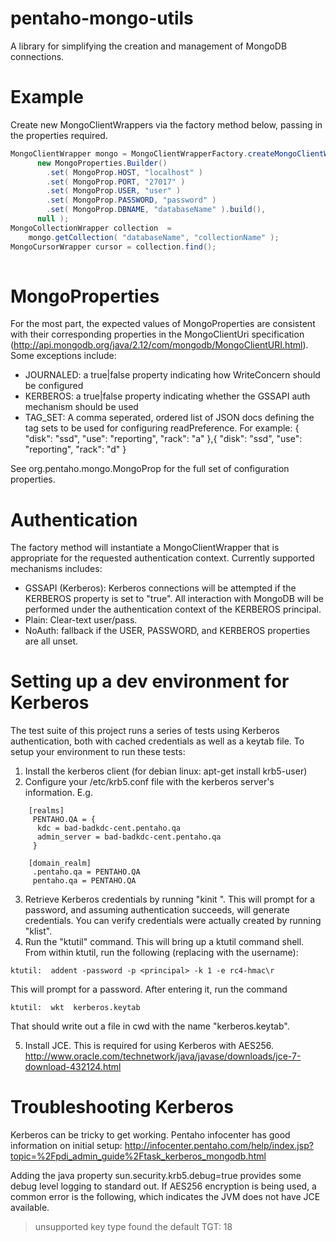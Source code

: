 pentaho-mongo-utils
===================

A library for simplifying the creation and management of MongoDB connections.


Example
=======

Create new MongoClientWrappers via the factory method below, passing in the properties required.

````java
MongoClientWrapper mongo = MongoClientWrapperFactory.createMongoClientWrapper(
      new MongoProperties.Builder()
        .set( MongoProp.HOST, "localhost" )
        .set( MongoProp.PORT, "27017" )
        .set( MongoProp.USER, "user" )
        .set( MongoProp.PASSWORD, "password" )
        .set( MongoProp.DBNAME, "databaseName" ).build(),
      null );
MongoCollectionWrapper collection  = 
    mongo.getCollection( "databaseName", "collectionName" );
MongoCursorWrapper cursor = collection.find();
      
````

MongoProperties
===============

For the most part, the expected values of MongoProperties are consistent with their corresponding properties in the MongoClientUri specification (http://api.mongodb.org/java/2.12/com/mongodb/MongoClientURI.html).  Some exceptions include:

* JOURNALED:  a true|false property indicating how WriteConcern should be configured
* KERBEROS:  a true|false property indicating whether the GSSAPI auth mechanism should be used
* TAG_SET:  A comma seperated, ordered list of JSON docs defining the tag sets to be used for configuring readPreference.  For example:  { "disk": "ssd", "use": "reporting", "rack": "a" },{ "disk": "ssd", "use": "reporting", "rack": "d" }

See org.pentaho.mongo.MongoProp for the full set of configuration properties.


Authentication
==============

The factory method will instantiate a MongoClientWrapper that is appropriate for the requested authentication context.  Currently supported mechanisms includes:

* GSSAPI (Kerberos):  Kerberos connections will be attempted if the KERBEROS property is set to "true".  All interaction with MongoDB will be performed under the authentication context of the KERBEROS principal.
* Plain:  Clear-text user/pass.
* NoAuth:  fallback if the USER, PASSWORD, and KERBEROS properties are all unset.

Setting up a dev environment for Kerberos
=========================================

The test suite of this project runs a series of tests using Kerberos authentication, both with cached credentials
as well as a keytab file.  To setup your environment to run these tests:
1)  Install the kerberos client (for debian linux:  apt-get install krb5-user)
2)  Configure your /etc/krb5.conf file with the kerberos server's information.  E.g.
````
    [realms]
     PENTAHO.QA = {
      kdc = bad-badkdc-cent.pentaho.qa
      admin_server = bad-badkdc-cent.pentaho.qa
     }

    [domain_realm]
     .pentaho.qa = PENTAHO.QA
     pentaho.qa = PENTAHO.QA
````
3)  Retrieve Kerberos credentials by running "kinit <principalName>".  This will prompt for a password,
    and assuming authentication succeeds, will generate credentials.  You can verify credentials were actually
    created by running "klist".
4)  Run the "ktutil" command.  This will bring up a ktutil command shell.  From within ktutil, run the following
(replacing <principal> with the username):
````
ktutil:  addent -password -p <principal> -k 1 -e rc4-hmac\r
````
This will prompt for a password.  After entering it, run the command
````
ktutil:  wkt  kerberos.keytab
`````
That should write out a file in cwd with the name "kerberos.keytab".

5)  Install JCE.  This is required for using Kerberos with AES256.
http://www.oracle.com/technetwork/java/javase/downloads/jce-7-download-432124.html



Troubleshooting Kerberos
========================

Kerberos can be tricky to get working.  Pentaho infocenter has good information on initial setup:  http://infocenter.pentaho.com/help/index.jsp?topic=%2Fpdi_admin_guide%2Ftask_kerberos_mongodb.html

Adding the java property sun.security.krb5.debug=true provides some debug level logging to standard out.  If AES256 encryption is being used, a common error is the following, which indicates the JVM does not have JCE available.  

> unsupported key type found the default TGT: 18


